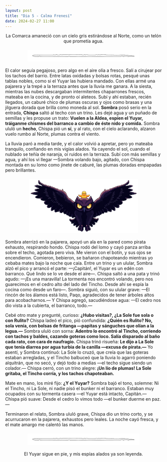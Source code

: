 ```yaml
---
layout: post
title: "Dia 5 - Calma Frenesí"
date: 2024-02-27 11:00
---
```

<div style="text-align: center;">
  <p>La Comarca amaneció con un cielo gris estirándose al Norte, como un telón que prometía agua.</p>
</div>

<img src="/assets/images/separador.png" alt="Separador" style="display: block; margin: 20px auto;">

El calor seguía pegajoso, pero algo en el aire olía a fresco. Salí a cirujear por los tachos del barrio. Entre latas oxidadas y bolsas rotas, pesqué unas tablas nobles, como si el Yuyar las hubiera mandado. Con ellas armé una pajarera y la trepé a la terraza antes que la lluvia me ganara. A la siesta, mientras las nubes descargaban intermitentes chaparrones frescos, mateaba en la cocina, y de pronto oí aleteos. Subí y ahí estaban, recién llegados, un caburé chico de plumas oscuras y ojos como brasas y una jilguera dorada que brilla como moneda al sol. **Sombra** posó serio en la entrada, **Chispa** saltó al techo con un trino. Les dejé agua y un puñado de semillas y les propuse un trato: **Vuelen a la Aldea, espíen el Yuyar, tráiganme chismes del barranco a cambio de éste nido y comida.** Sombra ululó un **hecho**, Chispa pió un **sí**, y al rato, con el cielo aclarando, alzaron vuelo rumbo al Norte, plumas contra el viento.
<br>

La lluvia paró a media tarde, y el calor volvió a apretar, pero yo mateaba tranquilo, confiando en mis vigías alados. Ya cayendo el sol, cuando el nublado se teñía de naranja, oí ruidos en la terraza. Subí con más semillas y agua, y ahí los vi llegar —Sombra volando bajo, agitado, con Chispa montada en su lomo como jinete de caburé, las plumas doradas empapadas pero brillantes.

<img src="/assets/images/sombraychispa.png" alt="Sombra y Chispa" style="display: block; margin: 20px auto;">

Sombra aterrizó en la pajarera, apoyó un ala en la pared como pirata exhausto, respirando hondo. Chispa rodó del lomo y cayó panza arriba sobre el techo, agotada pero viva. Me vieron con el botín, y sus ojos se encendieron. Comieron, bebieron, se bañaron chapoteando mientras yo cebaba mates bajo la noche que caía. Entre un trino y un ulular, Sombra alzó el pico y arrancó el parte: —¡Capitán!, el Yuyar es un edén con barranco. Qué lindo se lo ve desde el aire—. Chispa saltó a una pata y trinó agudo: —¡Es una maravilla! La tormenta nos encontró volando, pero nos guarecimos en el cedro alto del lado del Tincho. Desde ahí se espía la cocina como desde un faro—. Sombra siguió, con su ulular grave: —El rincón de los álamos está listo, Paqo, agradecidos de tener árboles altos para acobacharnos.— Y Chispa agregó, sacudiéndose agua: —El cedro nos dio vista a la cubierta, el barranco, todo.—
<br>

Cebé otro mate y pregunté, curioso: **¿Hubo visitas?, ¿La Sole fue sola o con Rulito?** Chispa ladeó el pico, pió confundida: **¿Quién es Rulito? No, sola venía, con bolsas de fritanga —papitas y sánguches que olían a la legua.—** Sombra ululó con sorna: **Adentro lo encontró al Tincho, corriendo con tachos y baldes, cazando goteras como loco. Salía disparado al baño cada rato, con cara de naufragio.** Chispa trinó risueña: **Le dijo a La Sole que tenía diarrea por agua turbia de la canilla —excusa de pirata.—** Yo asentí, y Sombra continuó: La Sole lo cruzó, que creía que las goteras estaban arregladas, y el Tincho balbuceó que la lluvia lo agarró poniendo alquitrán, que no secó, y dejó todo a medias —el techo sigue siendo un colador.— Chispa cerró, con un trino alegre: **¡Un lío de plumas! La Sole gritaba, el Tincho corría, y los tachos chapoteaban.**
<br>

Mate en mano, los miré fijo: **¿Y el Yuyar?** Sombra bajó el tono, solemne: Ni el Tincho, ni La Sole, ni nadie pisó el bunker ni el barranco. Estaban muy ocupados con su tormenta casera —el Yuyar está intacto, Capitán.— Chispa pió suave: Desde el cedro lo vimos todo —el bunker duerme en paz.—
<br>

Terminaron el relato, Sombra ululó grave, Chispa dio un trino corto, y se acurrucaron en la pajarera, exhaustos pero leales. La noche cayó fresca, y el mate amargo me calentó las manos.

<img src="/assets/images/separador.png" alt="Separador" style="display: block; margin: 20px auto;">

<div style="text-align: center;">
  <p>El Yuyar sigue en pie, y mis espías alados ya son leyenda.</p>
</div>
